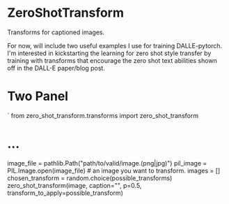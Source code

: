 # ZeroShotTransform

Transforms for captioned images.

For now, will include two useful examples I use for training DALLE-pytorch.
I'm interested in kickstarting the learning for zero shot style transfer 
by training with transforms that encourage the zero shot text abilities shown off
in the DALL-E paper/blog post.

# Two Panel 
 `
from zero_shot_transform.transforms import zero_shot_transform
# ...
image_file = pathlib.Path("path/to/valid/image.(png|jpg)")
pil_image = PIL.Image.open(image_file) # an image you want to transform.
images = []
chosen_transform = random.choice(possible_transforms)
zero_shot_transform(image, caption="", p=0.5, transform_to_apply=possible_transform)
